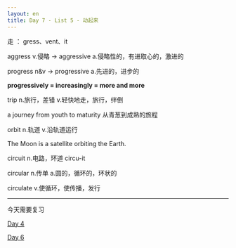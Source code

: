```yaml
---
layout: en
title: Day 7 - List 5 - 动起来
---
```


走 ： gress、vent、it

aggress v.侵略  ->  aggressive a.侵略性的，有进取心的，激进的

progress n&v  ->  progressive a.先进的，进步的

**progressively = increasingly = more and more**

trip n.旅行，差错 v.轻快地走，旅行，绊倒

a journey from youth to maturity 从青葱到成熟的旅程

orbit n.轨道 v.沿轨道运行 

The Moon is a satellite orbiting the Earth.

circuit n.电路，环道 circu-it

circular n.传单 a.圆的，循环的，环状的

circulate v.使循环，使传播，发行

---

今天需要复习

[Day 4](/en/004)

[Day 6](/en/006)



